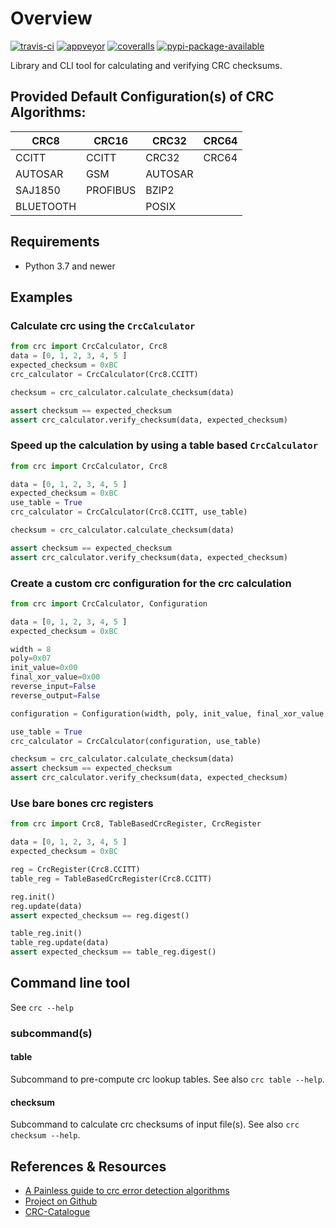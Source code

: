 # Overview
[![travis-ci](https://travis-ci.org/Nicoretti/crc.svg?branch=master)](https://travis-ci.org/Nicoretti/crc)
[![appveyor](https://ci.appveyor.com/api/projects/status/1tkrwbp3tiv0ikib/branch/master?svg=true)](https://ci.appveyor.com/project/Nicoretti/crc)
[![coveralls](https://coveralls.io/repos/github/Nicoretti/crc/badge.svg?branch=master)](https://coveralls.io/github/Nicoretti/crc)
[![pypi-package-available](https://img.shields.io/badge/pypi%20package-available-blue.svg)](https://pypi.org/project/crc/)


Library and CLI tool for calculating and verifying CRC checksums.

## Provided Default Configuration(s) of CRC Algorithms:

| CRC8 | CRC16 | CRC32 | CRC64 |
|------|-------|-------|-------|
| CCITT | CCITT | CRC32 | CRC64 |
| AUTOSAR | GSM | AUTOSAR | |
| SAJ1850 | PROFIBUS | BZIP2 | |
| BLUETOOTH | | POSIX | |

## Requirements
* Python 3.7 and newer

## Examples

### Calculate crc using the `CrcCalculator`
```python
from crc import CrcCalculator, Crc8
data = [0, 1, 2, 3, 4, 5 ]
expected_checksum = 0xBC
crc_calculator = CrcCalculator(Crc8.CCITT)

checksum = crc_calculator.calculate_checksum(data)

assert checksum == expected_checksum
assert crc_calculator.verify_checksum(data, expected_checksum)
```

### Speed up the calculation by using a table based `CrcCalculator`
```python
from crc import CrcCalculator, Crc8

data = [0, 1, 2, 3, 4, 5 ]
expected_checksum = 0xBC
use_table = True
crc_calculator = CrcCalculator(Crc8.CCITT, use_table)

checksum = crc_calculator.calculate_checksum(data)

assert checksum == expected_checksum
assert crc_calculator.verify_checksum(data, expected_checksum)
```

### Create a custom crc configuration for the crc calculation 
```python
from crc import CrcCalculator, Configuration

data = [0, 1, 2, 3, 4, 5 ]
expected_checksum = 0xBC

width = 8
poly=0x07
init_value=0x00
final_xor_value=0x00
reverse_input=False
reverse_output=False

configuration = Configuration(width, poly, init_value, final_xor_value, reverse_input, reverse_output)

use_table = True
crc_calculator = CrcCalculator(configuration, use_table)

checksum = crc_calculator.calculate_checksum(data)
assert checksum == expected_checksum
assert crc_calculator.verify_checksum(data, expected_checksum)
```

### Use bare bones crc registers
```python
from crc import Crc8, TableBasedCrcRegister, CrcRegister

data = [0, 1, 2, 3, 4, 5 ]
expected_checksum = 0xBC

reg = CrcRegister(Crc8.CCITT)
table_reg = TableBasedCrcRegister(Crc8.CCITT)

reg.init()
reg.update(data)
assert expected_checksum == reg.digest()

table_reg.init()
table_reg.update(data)
assert expected_checksum == table_reg.digest()
```

## Command line tool
See `crc --help`

### subcommand(s)
#### table
Subcommand to pre-compute crc lookup tables. See also `crc table --help`.
#### checksum
Subcommand to calculate crc checksums of input file(s). See also `crc checksum --help`.

References & Resources
-----------------------
* [A Painless guide to crc error detection algorithms](http://www.zlib.net/crc_v3.txt)
* [Project on Github](https://github.com/Nicoretti/crc)
* [CRC-Catalogue](http://reveng.sourceforge.net/crc-catalogue/all.htm)

